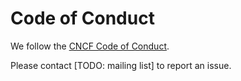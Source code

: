# Code of Conduct

We follow the [CNCF Code of Conduct](https://github.com/cncf/foundation/blob/master/code-of-conduct.md).

Please contact [TODO: mailing list] to report an issue.

